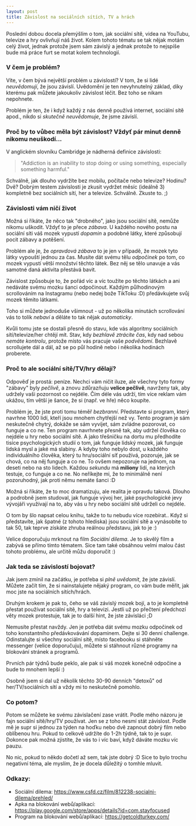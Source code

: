```yaml
---
layout: post
title: Závislost na sociálních sítích, TV a hrách
---
```


Poslední dobou docela přemýšlím o tom, jak sociální sítě, videa na YouTubu, televize a hry ovlivňují náš život. Kolem tohoto tématu se tak nějak motám celý život, jednak protože jsem sám závislý a jednak protože to nejspíše bude má práce furt se motat kolem technologií.

### V čem je problém?

Víte, v čem bývá největší problém u závislostí? V tom, že si lidé _neuvědomují_, že jsou závislí. Uvědomění je ten nevyhnutelný základ, díky kterému pak můžete jakoukoliv závislost léčit. Bez toho se nikam nepohnete.

Problém je ten, že i když každý z nás denně používá internet, sociální sítě apod., nikdo si _skutečně neuvědomuje_, že jsme závislí.

### Proč by to vůbec měla být závislost? Vždyť pár minut denně nikomu neuškodí...

V anglickém slovníku Cambridge je nádherná definice závislosti:

> "Addiction is an inability to stop doing or using something, especially something harmful."

Schválně, jak dlouho vydržíte bez mobilu, počítače nebo televize? Hodinu? Dvě? Dobrým testem závislosti je zkusit vydržet měsíc (ideálně 3) kompletně bez sociálních sítí, her a televize. Schválně. Zkuste to. ;)

### Závislosti vám ničí život

Možná si říkáte, že něco tak "drobného", jako jsou sociální sítě, nemůže nikomu uškodit. Vždyť to je přece _zábava_. U každého nového postu na sociální síti váš mozek vypustí _dopamin_ a podobné látky, které způsobují pocit zábavy a potěšení.

Problém ale je, že _opravdová zábava_ to je jen v případě, že mozek tyto látky vypouští jednou za čas. Musíte dát svému tělu _odpočinek_ po tom, co mozek vypustí větší množství těchto látek. Bez něj se tělo unavuje a vás samotné daná aktivita přestává bavit.

Závislost způsobuje to, že pořád víc a víc toužíte po těchto látkách a ani nedáváte svému mozku šanci odpočinout. Každým půlhodinovým scrollováním na Instagramu (nebo nedej bože TikToku :D) předávkujete svůj mozek těmito látkami.

Toho si můžete jednoduše všimnout - už po několika minutách scrollování vás to tolik _nebaví_ a děláte to tak nějak _automaticky_.

Kvůli tomu jste se dostali přesně do stavu, kde vás algoritmy sociálních sítí/televize/her chtějí mít. Stav, kdy _bezhlavě ztrácíte čas_, kdy nad sebou _nemáte kontrolu_, protože místo vás pracuje vaše _podvědomí_. Bezhlavě scrollujete dál a dál, až se po půl hodině nebo i několika hodinách proberete.

### Proč to ale sociální sítě/TV/hry dělají?

Odpověď je prostá: peníze. Nechci vám ničit iluze, ale všechny tyto formy "zábavy" byly _pečlivě_, a znovu zdůrazňuju **velice pečlivě**, navrženy tak, aby udržely vaši pozornost co nejdéle. Čím déle vás udrží, tím více reklam vám ukážou, tím větší je šance, že si (např. ve hře) něco koupíte.

Problém je, že jste proti tomu téměř _bezbranní_. Představte si program, který navrhne 1000 lidí, kteří jsou mnohem chytřejší než vy. Tento program je sám neskutečně chytrý, dokáže se sám vyvíjet, sám zvládne pozorovat, co funguje a co ne. Ten program navrhnete přesně tak, aby udržel člověka co nejdéle u hry nebo sociální sítě. A jako třešničku na dortu mu předhodíte tisíce psychologických studií o tom, jak funguje lidský mozek, jak funguje lidská mysl a jaké má slabiny. A kdyby toho nebylo dost, u každého individuálního člověka, který tu hru/sociální síť používá, pozoruje, jak se chová, co na něj funguje a co ne. To ovšem nepozoruje na jednom, na deseti nebo na sto lidech. Každou _sekundu_ má **miliony** lidí, na kterých testuje, co funguje a co ne. No neříkejte mi, že to minimálně není pozoruhodný, jak proti němu nemáte šanci :D

Možná si říkáte, že to moc dramatizuju, ale realita je opravdu taková. Dlouho a podrobně jsem studoval, jak funguje vývoj her, jaké psychologické jevy vývojáři využívají na to, aby vás u hry nebo sociální sítě udrželi co nejdéle.

O tom by šlo napsat celou knihu, takže to tu nebudu více rozebírat.. Když si představíte, jak špatné (z tohoto hlediska) jsou sociální sítě a vynásobíte to tak 50, tak teprve získáte zhruba reálnou představu, jak to je :)

Velice doporučuju mrknout na film _Sociální dilema_. Je to skvělý film a zabývá se přímo tímto tématem. Sice tam také obsáhnou velmi malou část tohoto problému, ale určitě můžu doporučit :)

### Jak teda se závislostí bojovat?

Jak jsem zmínil na začátku, je potřeba si _plně uvědomit_, že jste závislí. Můžete začít tím, že si nainstalujete nějaký program, co vám bude měřit, jak moc jste na sociálních sítích/hrách.

Druhým krokem je pak to, čeho se váš závislý mozek bojí, a to je kompletně přestat používat sociální sítě, hry a televizi. Jestli už po přečtení předchozí věty mozek protestuje, tak je to další hint, že jste závisláci ;D

Nemusíte přestat navždy. Jen je potřeba dát svému mozku odpočinek od toho konstantního předávkovávání dopaminem. Dejte si 30 denní challenge. Odinstalujte si všechny sociální sítě, místo facebooku si stáhněte messenger (velice doporučuju), můžete si stáhnout různé programy na blokování stránek a programů.

Prvních pár týdnů bude peklo, ale pak si váš mozek konečně odpočine a bude to mnohem lepší :)

Osobně jsem si dal už několik těchto 30-90 denních "detoxů" od her/TV/sociálních sítí a vždy mi to neskutečně pomohlo.

### Co potom?

Potom se můžete ke svému závislačení zase vrátit. Podle mého názoru je fajn sociální sítě/hry/TV používat. Jen se z toho nesmí stát závislost. Podle mě je supr si jednou za týden na hoďku nebo dvě zapnout dobrý film nebo oblíbenou hru. Pokud to celkově udržíte do 1-2h týdně, tak to je supr. Dokonce pak možná zjistíte, že vás to i víc baví, když dáváte mozku víc pauzu.

No nic, pokud to někdo dočetl až sem, tak jste dobrý :D Sice to bylo trochu negativní téma, ale myslím, že je docela důležitý o tomhle mluvit.

### Odkazy:

- Sociální dilema: <https://www.csfd.cz/film/812238-socialni-dilema/prehled/>
- Apka na blokování webů/aplikací: <https://play.google.com/store/apps/details?id=com.stayfocused>
- Program na blokování webů/aplikací: <https://getcoldturkey.com/>
